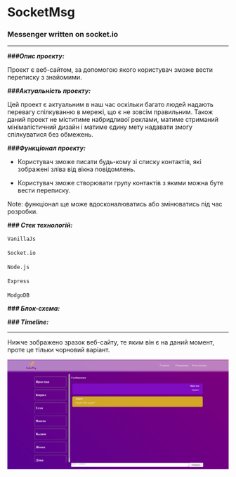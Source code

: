 # SocketMsg
### Messenger written on socket.io
---
***###Опис проекту:***

Проект є веб-сайтом, за допомогою якого користувач зможе вести переписку з знайомими.

***###Актуальність проекту:***

Цей проект є актуальним в наш час оскільки багато людей надають перевагу спілкуванню в мережі, що є не зовсім правильним.
Також даний проект не міститиме набридливої реклами, матиме стриманий мінімалістичний дизайн і матиме єдину мету
надавати змогу спілкуватися без обмежень.

***###Функціонал проекту:***

* Користувач зможе писати будь-кому зі списку контактів, які зображені зліва від вікна повідомлень.

* Користувач зможе створювати групу контактів з якими можна буте вести переписку.

Note: функціонал ще може вдосконалюватись або змінюватись під час розробки.

***### Стек технологій:***

    VanillaJs

    Socket.io
    
    Node.js
    
    Express
    
    ModgoDB
***### Блок-схема:***

***### Timeline:***
    
---
Нижче зображено зразок веб-сайту, те яким він є на даний момент, проте це тільки чорновий варіант.

![](https://github.com/littleproger/Socket.IO-JS/blob/main/img/socket.png "screnshoot")
